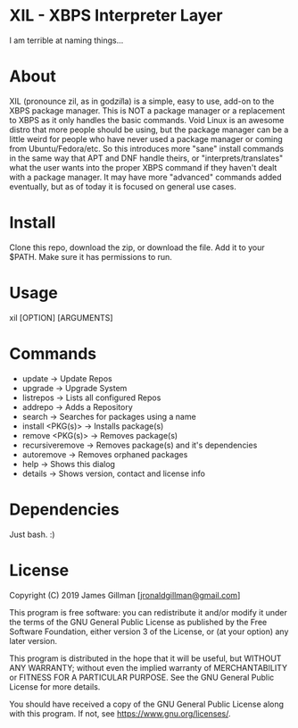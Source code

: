 # XIL - XBPS Interpreter Layer
I am terrible at naming things...

# About
XIL (pronounce zil, as in god*zil*la) is a simple, easy to use, add-on to the XBPS package manager.
This is NOT a package manager or a replacement to XBPS as it only handles the basic commands.
Void Linux is an awesome distro that more people should be using, but the package manager can be a little weird for people who have never used a package manager or coming from Ubuntu/Fedora/etc.
So this introduces more "sane" install commands in the same way that APT and DNF handle theirs, or "interprets/translates" what the user wants into the proper XBPS command if they haven't dealt with a package manager.
It may have more "advanced" commands added eventually, but as of today it is focused on general use cases.

# Install
Clone this repo, download the zip, or download the file. Add it to your $PATH. Make sure it has permissions to run.

# Usage
xil [OPTION] [ARGUMENTS]

# Commands
- update            -> Update Repos
- upgrade           -> Upgrade System
- listrepos         -> Lists all configured Repos
- addrepo <ARGS>    -> Adds a Repository
- search <NAME>     -> Searches for packages using a name
- install <PKG(s)>  -> Installs package(s)
- remove <PKG(s)>   -> Removes package(s)
- recursiveremove   -> Removes package(s) and it's dependencies
- autoremove        -> Removes orphaned packages
- help              -> Shows this dialog
- details           -> Shows version, contact and license info

# Dependencies
Just bash. :)

# License

Copyright (C) 2019  James Gillman [jronaldgillman@gmail.com]

This program is free software: you can redistribute it and/or modify
it under the terms of the GNU General Public License as published by
the Free Software Foundation, either version 3 of the License, or
(at your option) any later version.

This program is distributed in the hope that it will be useful,
but WITHOUT ANY WARRANTY; without even the implied warranty of
MERCHANTABILITY or FITNESS FOR A PARTICULAR PURPOSE.  See the
GNU General Public License for more details.

You should have received a copy of the GNU General Public License
along with this program.  If not, see <https://www.gnu.org/licenses/>.
